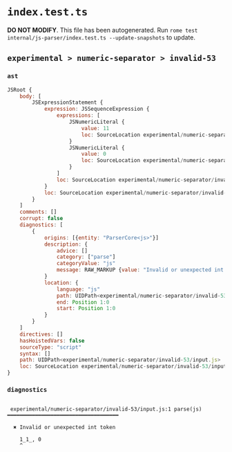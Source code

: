 # `index.test.ts`

**DO NOT MODIFY**. This file has been autogenerated. Run `rome test internal/js-parser/index.test.ts --update-snapshots` to update.

## `experimental > numeric-separator > invalid-53`

### `ast`

```javascript
JSRoot {
	body: [
		JSExpressionStatement {
			expression: JSSequenceExpression {
				expressions: [
					JSNumericLiteral {
						value: 11
						loc: SourceLocation experimental/numeric-separator/invalid-53/input.js 1:0-1:4
					}
					JSNumericLiteral {
						value: 0
						loc: SourceLocation experimental/numeric-separator/invalid-53/input.js 1:6-1:7
					}
				]
				loc: SourceLocation experimental/numeric-separator/invalid-53/input.js 1:0-1:7
			}
			loc: SourceLocation experimental/numeric-separator/invalid-53/input.js 1:0-1:7
		}
	]
	comments: []
	corrupt: false
	diagnostics: [
		{
			origins: [{entity: "ParserCore<js>"}]
			description: {
				advice: []
				category: ["parse"]
				categoryValue: "js"
				message: RAW_MARKUP {value: "Invalid or unexpected int token"}
			}
			location: {
				language: "js"
				path: UIDPath<experimental/numeric-separator/invalid-53/input.js>
				end: Position 1:0
				start: Position 1:0
			}
		}
	]
	directives: []
	hasHoistedVars: false
	sourceType: "script"
	syntax: []
	path: UIDPath<experimental/numeric-separator/invalid-53/input.js>
	loc: SourceLocation experimental/numeric-separator/invalid-53/input.js 1:0-2:0
}
```

### `diagnostics`

```

 experimental/numeric-separator/invalid-53/input.js:1 parse(js) ━━━━━━━━━━━━━━━━━━━━━━━━━━━━━━━━━━━━

  ✖ Invalid or unexpected int token

    1_1_, 0
    ^


```
